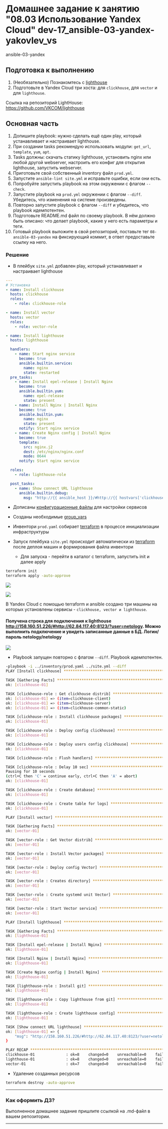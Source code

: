 # Домашнее задание к занятию "08.03 Использование Yandex Cloud" dev-17_ansible-03-yandex-yakovlev_vs
ansible-03-yandex

## Подготовка к выполнению

1. (Необязательно) Познакомтесь с [lighthouse](https://youtu.be/ymlrNlaHzIY?t=929)
2. Подготовьте в Yandex Cloud три хоста: для `clickhouse`, для `vector` и для `lighthouse`.

Ссылка на репозиторий LightHouse: https://github.com/VKCOM/lighthouse

## Основная часть

1. Допишите playbook: нужно сделать ещё один play, который устанавливает и настраивает lighthouse.
2. При создании tasks рекомендую использовать модули: `get_url`, `template`, `yum`, `apt`.
3. Tasks должны: скачать статику lighthouse, установить nginx или любой другой webserver, настроить его конфиг для открытия lighthouse, запустить webserver.
4. Приготовьте свой собственный inventory файл `prod.yml`.
5. Запустите `ansible-lint site.yml` и исправьте ошибки, если они есть.
6. Попробуйте запустить playbook на этом окружении с флагом `--check`.
7. Запустите playbook на `prod.yml` окружении с флагом `--diff`. Убедитесь, что изменения на системе произведены.
8. Повторно запустите playbook с флагом `--diff` и убедитесь, что playbook идемпотентен.
9. Подготовьте README.md файл по своему playbook. В нём должно быть описано: что делает playbook, какие у него есть параметры и теги.
10. Готовый playbook выложите в свой репозиторий, поставьте тег `08-ansible-03-yandex` на фиксирующий коммит, в ответ предоставьте ссылку на него.

### Решение

- В плейбук `site.yml` добавлен play, который устанавливает и настраивает lighthouse
```yaml
---
# Установка
- name: Install clickhouse
  hosts: clickhouse
  roles:
    - role: clickhouse-role

- name: Install vector
  hosts: vector
  roles:
    - role: vector-role

- name: Install lighthouse
  hosts: lighthouse

  handlers:
    - name: Start nginx service
      become: true
      ansible.builtin.service:
        name: nginx
        state: restarted
  pre_tasks:
    - name: Install epel-release | Install Nginx
      become: true
      ansible.builtin.yum:
        name: epel-release
        state: present
    - name: Install Nginx | Install Nginx
      become: true
      ansible.builtin.yum:
        name: nginx
        state: present
      notify: Start nginx service
    - name: Create Nginx config | Install Nginx
      become: true
      template:
        src: nginx.j2
        dest: /etc/nginx/nginx.conf
        mode: 0644
      notify: Start nginx service

  roles:
    - role: lighthouse-role

  post_tasks:
    - name: Show connect URL lighthouse
      ansible.builtin.debug:
        msg: "http://{{ ansible_host }}/#http://{{ hostvars['clickhouse-01'].ansible_host }}:8123/?user={{ clickhouse_user }}"

``` 

- Дописаны [конфигурационные файлы](ansible_yc/templates) для настройки сервисов 
- Созданы необходимые [group_vars](ansible_yc/group_vars)
- Инвентори `prod.yaml` собирает [terraform](ansible_yc/terraform/inventory.tf) в процессе инициализации инфраструктуры
- Запуск плейбука `site.yml` происходит автоматически из [terraform](ansible_yc/terraform/ansible.tf) после деплоя машин и формирования файла инвентори

   * Для запуска - перейти в каталог с terraform, запустить init и далее apply
```bash
terraform init
terraform apply -auto-approve    
```

![](pic/terraform_job.png)

![](pic/YandexComputeCloud_VM.png)

В Yandex Cloud с помощью terraform и ansible создано три машины на которых установлены сервисы - `clickhouse, vector и lighthouse`.

#### Получена строка для подключения к lighthouse http://158.160.51.226/#http://62.84.117.40:8123/?user=netology. Можно выполнить подключение и увидеть записанные данные в БД. Логин/пароль netology/netology

![](pic/LightHouse-pic.png)

- Playbook запущен повторно с флагом `--diff`. Playbook идемпотентен.
```bash
-playbook -i ../inventory/prod.yaml ../site.yml --diff 
PLAY [Install clickhouse] *****************************************************************************************************************************************************

TASK [Gathering Facts] ********************************************************************************************************************************************************
ok: [clickhouse-01]

TASK [clickhouse-role : Get clickhouse distrib] *******************************************************************************************************************************
ok: [clickhouse-01] => (item=clickhouse-client)
ok: [clickhouse-01] => (item=clickhouse-server)
ok: [clickhouse-01] => (item=clickhouse-common-static)

TASK [clickhouse-role : Install clickhouse packages] **************************************************************************************************************************
ok: [clickhouse-01]

TASK [clickhouse-role : Deploy config clickhouse] *****************************************************************************************************************************
ok: [clickhouse-01]

TASK [clickhouse-role : Deploy users config clickhouse] ***********************************************************************************************************************
ok: [clickhouse-01]

TASK [clickhouse-role : Flush handlers] ***************************************************************************************************************************************

TASK [clickhouse-role : Delay 10 sec] *****************************************************************************************************************************************
Pausing for 10 seconds
(ctrl+C then 'C' = continue early, ctrl+C then 'A' = abort)
ok: [clickhouse-01]

TASK [clickhouse-role : Create database] **************************************************************************************************************************************
ok: [clickhouse-01]

TASK [clickhouse-role : Create table for logs] ********************************************************************************************************************************
ok: [clickhouse-01]

PLAY [Install vector] *********************************************************************************************************************************************************

TASK [Gathering Facts] ********************************************************************************************************************************************************
ok: [vector-01]

TASK [vector-role : Get Vector distrib] ***************************************************************************************************************************************
ok: [vector-01]

TASK [vector-role : Install Vector packages] **********************************************************************************************************************************
ok: [vector-01]

TASK [vector-role : Deploy config Vector] *************************************************************************************************************************************
ok: [vector-01]

TASK [vector-role : Creates directory] ****************************************************************************************************************************************
ok: [vector-01]

TASK [vector-role : Create systemd unit Vector] *******************************************************************************************************************************
ok: [vector-01]

TASK [vector-role : Start Vector service] *************************************************************************************************************************************
ok: [vector-01]

PLAY [Install lighthouse] *****************************************************************************************************************************************************

TASK [Gathering Facts] ********************************************************************************************************************************************************
ok: [lighthouse-01]

TASK [Install epel-release | Install Nginx] ***********************************************************************************************************************************
ok: [lighthouse-01]

TASK [Install Nginx | Install Nginx] ******************************************************************************************************************************************
ok: [lighthouse-01]

TASK [Create Nginx config | Install Nginx] ************************************************************************************************************************************
ok: [lighthouse-01]

TASK [lighthouse-role : Install git] ******************************************************************************************************************************************
ok: [lighthouse-01]

TASK [lighthouse-role : Copy lighthouse from git] *****************************************************************************************************************************
ok: [lighthouse-01]

TASK [lighthouse-role : Create lighthouse config] *****************************************************************************************************************************
ok: [lighthouse-01]

TASK [Show connect URL lighthouse] ********************************************************************************************************************************************
ok: [lighthouse-01] => {
    "msg": "http://158.160.51.226/#http://62.84.117.40:8123/?user=netology"
}

PLAY RECAP ********************************************************************************************************************************************************************
clickhouse-01              : ok=8    changed=0    unreachable=0    failed=0    skipped=0    rescued=0    ignored=0   
lighthouse-01              : ok=8    changed=0    unreachable=0    failed=0    skipped=0    rescued=0    ignored=0   
vector-01                  : ok=7    changed=0    unreachable=0    failed=0    skipped=0    rescued=0    ignored=0 
```

- Удаление созданных ресурсов

```bash
terraform destroy -auto-approve 
```

---

### Как оформить ДЗ?

Выполненное домашнее задание пришлите ссылкой на .md-файл в вашем репозитории.

---